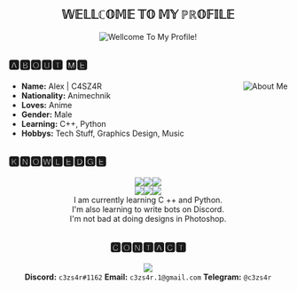 
## <div align="center">𝕎𝔼𝕃𝕃ℂ𝕆𝕄𝔼 𝕋𝕆 𝕄𝕐 ℙℝ𝕆𝔽𝕀𝕃𝔼</div>
<div align="center"><img src="https://s2.gifyu.com/images/c1625a30f9cd06c8b5.gif" alt="Wellcome To My Profile!"></div>

## 🅰🅱🅾🆄🆃 🅼🅴
<img src="https://s2.gifyu.com/images/c217e7d581b71c1178.gif" alt="About Me" align="right">

 - **Name:**  Alex | C4SZ4R  
 - **Nationality:**  Animechnik
 - **Loves:**  Anime
 - **Gender:**  Male
 - **Learning:** C++, Python 
 - **Hobbys:**  Tech Stuff, Graphics Design, Music

## <div aling="center">🅺🅽🅾🆆🅻🅴🅳🅶🅴</div>
<div align="center"><img src="https://i.imgur.com/dWV77Fx.png"><img src="https://i.imgur.com/yascq2E.png"><img src="https://i.imgur.com/ngNdC3W.pngg">
<div><img src="https://i.imgur.com/QY6ia4c.png"><img src="https://i.imgur.com/lWbq4kp.png"><img src="https://i.imgur.com/RHsoQzs.png">
<div align="center">I am currently learning C ++ and Python.<br> I'm also learning to write bots on Discord.<br>I'm not bad at doing designs in Photoshop.</div>

## 🅲🅾🅽🆃🅰🅲🆃
<img src="https://s2.gifyu.com/images/tumblr_pee5l0n8L31sg8uefo1_1280.gif" align="center">

<div align="center"><strong>Discord:</strong> <code>c3zs4r#1162</code> <strong>Email:</strong> <code>c3zs4r.1@gmail.com</code> <strong>Telegram:</strong> <code>@c3zs4r</code></div>
